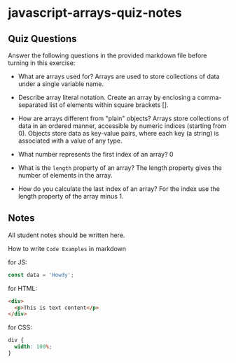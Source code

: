 # javascript-arrays-quiz-notes

## Quiz Questions

Answer the following questions in the provided markdown file before turning in this exercise:

- What are arrays used for?
  Arrays are used to store collections of data under a single variable name.

- Describe array literal notation.
  Create an array by enclosing a comma-separated list of elements within square brackets [].

- How are arrays different from "plain" objects?
  Arrays store collections of data in an ordered manner, accessible by numeric indices (starting from 0). Objects store data as key-value pairs, where each key (a string) is associated with a value of any type.

- What number represents the first index of an array?
  0

- What is the `length` property of an array?
  The length property gives the number of elements in the array.

- How do you calculate the last index of an array?
  For the index use the length property of the array minus 1.

## Notes

All student notes should be written here.

How to write `Code Examples` in markdown

for JS:

```javascript
const data = 'Howdy';
```

for HTML:

```html
<div>
  <p>This is text content</p>
</div>
```

for CSS:

```css
div {
  width: 100%;
}
```
